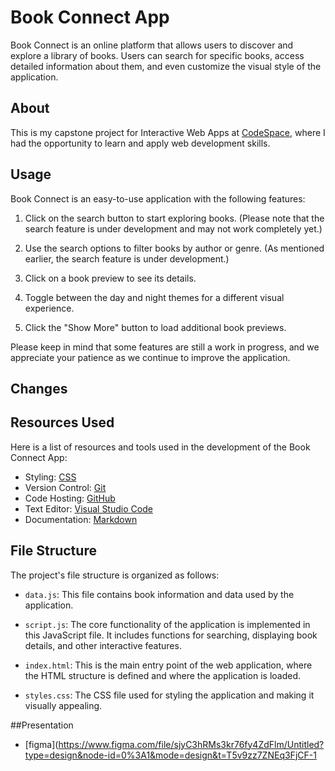 # Book Connect App

Book Connect is an online platform that allows users to discover and explore a library of books. Users can search for specific books, access detailed information about them, and even customize the visual style of the application. 

## About

This is my capstone project for Interactive Web Apps at  [CodeSpace](https://www.codespace.co.za/), where I had the opportunity to learn and apply web development skills.

## Usage

Book Connect is an easy-to-use application with the following features:

1. Click on the search button to start exploring books. (Please note that the search feature is under development and may not work completely yet.)

2. Use the search options to filter books by author or genre. (As mentioned earlier, the search feature is under development.)

3. Click on a book preview to see its details.

4. Toggle between the day and night themes for a different visual experience.

5. Click the "Show More" button to load additional book previews.

Please keep in mind that some features are still a work in progress, and we appreciate your patience as we continue to improve the application.

## Changes


## Resources Used

Here is a list of resources and tools used in the development of the Book Connect App:

- Styling: [CSS](https://developer.mozilla.org/en-US/docs/Web/CSS)
- Version Control: [Git](https://git-scm.com/)
- Code Hosting: [GitHub](https://github.com/)
- Text Editor: [Visual Studio Code](https://code.visualstudio.com/)
- Documentation: [Markdown](https://www.markdownguide.org/)


## File Structure

The project's file structure is organized as follows:

- `data.js`: This file contains book information and data used by the application.

- `script.js`: The core functionality of the application is implemented in this JavaScript file. It includes functions for searching, displaying book details, and other interactive features.

- `index.html`: This is the main entry point of the web application, where the HTML structure is defined and where the application is loaded.

- `styles.css`: The CSS file used for styling the application and making it visually appealing.

##Presentation


-  [figma](https://www.figma.com/file/sjyC3hRMs3kr76fy4ZdFlm/Untitled?type=design&node-id=0%3A1&mode=design&t=T5v9zz7ZNEq3FjCF-1



